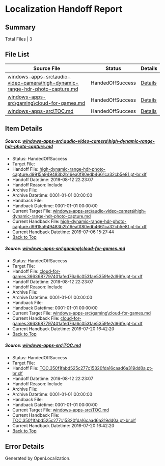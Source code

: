 # <a name='report-top'></a> Localization Handoff Report

## Summary
 Total Files | 3

## File List
 Source File | Status | Details 
 ----------- | ------ | ------- 
 [windows-apps-src\audio-video-camera\high-dynamic-range-hdr-photo-capture.md](https://github.com/Microsoft/windows-apps/blob/cd711c2a5eb718521e3bf04ea7d37929dec5fb05/windows-apps-src/audio-video-camera/high-dynamic-range-hdr-photo-capture.md) | HandedOffSuccess | [Details](#204e997ebb8484a7a661422b8060fe885bd561a21621)
 [windows-apps-src\gaming\cloud-for-games.md](https://github.com/Microsoft/windows-apps/blob/0725ba7bad3d218c0198114f853ff64eb1d42c63/windows-apps-src/gaming/cloud-for-games.md) | HandedOffSuccess | [Details](#a868dc76815a3c1e427198fde7217bb86ee69a2f3439)
 [windows-apps-src\TOC.md](https://github.com/Microsoft/windows-apps/blob/8ea3d33e6a973937fb46c67fe7415dd36406da6a/windows-apps-src/TOC.md) | HandedOffSuccess | [Details](#deed75e20256995ac9eb7d71d708e07df02b95e87927)

## Item Details
##### <a name='204e997ebb8484a7a661422b8060fe885bd561a21621'></a> Source: [windows-apps-src\audio-video-camera\high-dynamic-range-hdr-photo-capture.md](https://github.com/Microsoft/windows-apps/blob/cd711c2a5eb718521e3bf04ea7d37929dec5fb05/windows-apps-src/audio-video-camera/high-dynamic-range-hdr-photo-capture.md)
* Status: HandedOffSuccess
* Target File: 
* Handoff File: [high-dynamic-range-hdr-photo-capture.d9915a949483b2b16ea0f80edb4661ca32cb5e81.pt-br.xlf](https://github.com/Microsoft/WDG.handoff/blob/0c8065a092a6ab8b9d81c60fafc650e10aacdf98/ol-handoff/Microsoft/windows-apps.pt-br/master/high-dynamic-range-hdr-photo-capture.d9915a949483b2b16ea0f80edb4661ca32cb5e81.pt-br.xlf)
* Handoff Datetime: 2016-08-12 22:23:07
* Handoff Reason: Include
* Archive File: 
* Archive Datetime: 0001-01-01 00:00:00
* Handback File: 
* Handback Datetime: 0001-01-01 00:00:00
* Current Target File: [windows-apps-src\audio-video-camera\high-dynamic-range-hdr-photo-capture.md](https://github.com/Microsoft/windows-apps.pt-br/blob/b7cc1700e5930854bd1f5cdef3b4a27520adc15a/windows-apps-src/audio-video-camera/high-dynamic-range-hdr-photo-capture.md)
* Current Handback File: [high-dynamic-range-hdr-photo-capture.d9915a949483b2b16ea0f80edb4661ca32cb5e81.pt-br.xlf](https://github.com/Microsoft/WDG.handback/blob/7d943cc6c136850b0652613949438de118f8068c/ol-handback/Microsoft/windows-apps.pt-br/master/high-dynamic-range-hdr-photo-capture.d9915a949483b2b16ea0f80edb4661ca32cb5e81.pt-br.xlf)
* Current Handback Datetime: 2016-07-06 15:27:44
* [Back to Top](#report-top)

##### <a name='a868dc76815a3c1e427198fde7217bb86ee69a2f3439'></a> Source: [windows-apps-src\gaming\cloud-for-games.md](https://github.com/Microsoft/windows-apps/blob/0725ba7bad3d218c0198114f853ff64eb1d42c63/windows-apps-src/gaming/cloud-for-games.md)
* Status: HandedOffSuccess
* Target File: 
* Handoff File: [cloud-for-games.3663687797401afed76a6c0531ae5359fe2d96fe.pt-br.xlf](https://github.com/Microsoft/WDG.handoff/blob/0c8065a092a6ab8b9d81c60fafc650e10aacdf98/ol-handoff/Microsoft/windows-apps.pt-br/master/cloud-for-games.3663687797401afed76a6c0531ae5359fe2d96fe.pt-br.xlf)
* Handoff Datetime: 2016-08-12 22:23:07
* Handoff Reason: Include
* Archive File: 
* Archive Datetime: 0001-01-01 00:00:00
* Handback File: 
* Handback Datetime: 0001-01-01 00:00:00
* Current Target File: [windows-apps-src\gaming\cloud-for-games.md](https://github.com/Microsoft/windows-apps.pt-br/blob/dbf044f5167007197ae221733c90ee5d3e669f73/windows-apps-src/gaming/cloud-for-games.md)
* Current Handback File: [cloud-for-games.3663687797401afed76a6c0531ae5359fe2d96fe.pt-br.xlf](https://github.com/Microsoft/WDG.handback/blob/cbf08cbc88fac88dd61c866fefb7cd76d2b0d9a8/ol-handback/Microsoft/windows-apps.pt-br/master/cloud-for-games.3663687797401afed76a6c0531ae5359fe2d96fe.pt-br.xlf)
* Current Handback Datetime: 2016-07-20 16:42:20
* [Back to Top](#report-top)

##### <a name='deed75e20256995ac9eb7d71d708e07df02b95e87927'></a> Source: [windows-apps-src\TOC.md](https://github.com/Microsoft/windows-apps/blob/8ea3d33e6a973937fb46c67fe7415dd36406da6a/windows-apps-src/TOC.md)
* Status: HandedOffSuccess
* Target File: 
* Handoff File: [TOC.350f1fabd525c277c15320fda16caad6a319dd0a.pt-br.xlf](https://github.com/Microsoft/WDG.handoff/blob/0c8065a092a6ab8b9d81c60fafc650e10aacdf98/ol-handoff/Microsoft/windows-apps.pt-br/master/TOC.350f1fabd525c277c15320fda16caad6a319dd0a.pt-br.xlf)
* Handoff Datetime: 2016-08-12 22:23:07
* Handoff Reason: Include
* Archive File: 
* Archive Datetime: 0001-01-01 00:00:00
* Handback File: 
* Handback Datetime: 0001-01-01 00:00:00
* Current Target File: [windows-apps-src\TOC.md](https://github.com/Microsoft/windows-apps.pt-br/blob/dbf044f5167007197ae221733c90ee5d3e669f73/windows-apps-src/TOC.md)
* Current Handback File: [TOC.350f1fabd525c277c15320fda16caad6a319dd0a.pt-br.xlf](https://github.com/Microsoft/WDG.handback/blob/cbf08cbc88fac88dd61c866fefb7cd76d2b0d9a8/ol-handback/Microsoft/windows-apps.pt-br/master/TOC.350f1fabd525c277c15320fda16caad6a319dd0a.pt-br.xlf)
* Current Handback Datetime: 2016-07-20 16:42:20
* [Back to Top](#report-top)


## Error Details

Generated by OpenLocalization.
